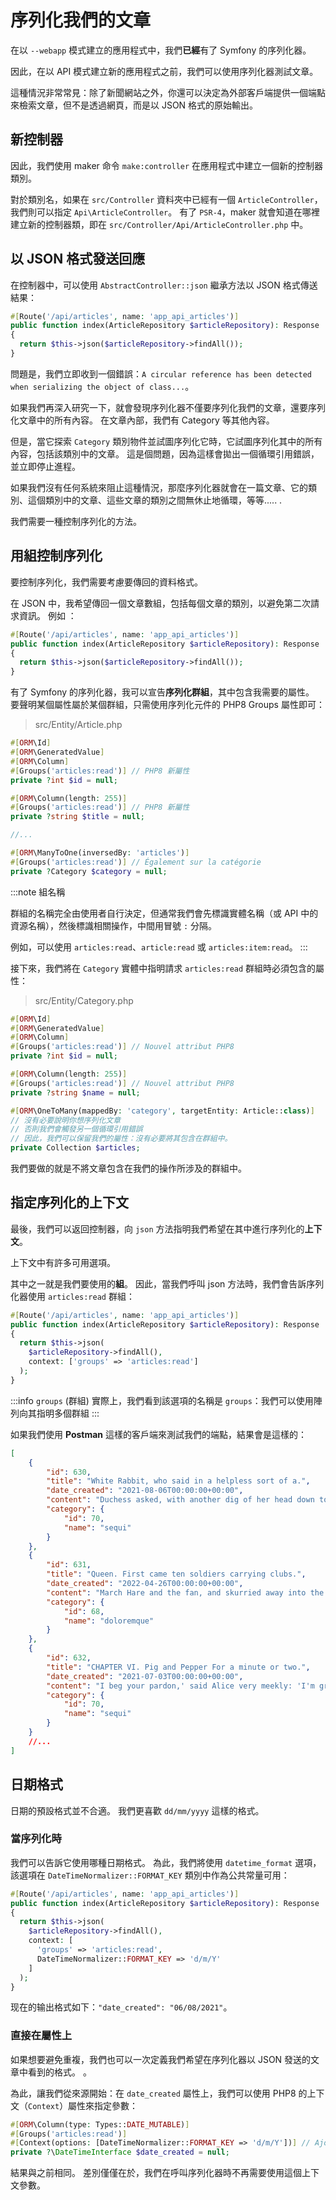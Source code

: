 # 序列化我們的文章

在以 `--webapp` 模式建立的應用程式中，我們**已經**有了 Symfony 的序列化器。

因此，在以 API 模式建立新的應用程式之前，我們可以使用序列化器測試文章。

這種情況非常常見：除了新聞網站之外，你還可以決定為外部客戶端提供一個端點來檢索文章，但不是透過網頁，而是以 JSON 格式的原始輸出。

## 新控制器

因此，我們使用 maker 命令 `make:controller` 在應用程式中建立一個新的控制器類別。

對於類別名，如果在 `src/Controller` 資料夾中已經有一個 `ArticleController`，我們則可以指定 `Api\ArticleController`。 有了 `PSR-4`，maker 就會知道在哪裡建立新的控制器類，即在 `src/Controller/Api/ArticleController.php` 中。

## 以 JSON 格式發送回應

在控制器中，可以使用 `AbstractController::json` 繼承方法以 JSON 格式傳送結果：

```php
#[Route('/api/articles', name: 'app_api_articles')]
public function index(ArticleRepository $articleRepository): Response
{
  return $this->json($articleRepository->findAll());
}
```

問題是，我們立即收到一個錯誤：`A circular reference has been detected when serializing the object of class...`。

如果我們再深入研究一下，就會發現序列化器不僅要序列化我們的文章，還要序列化文章中的所有內容。 在文章內部，我們有 Category 等其他內容。

但是，當它探索 `Category` 類別物件並試圖序列化它時，它試圖序列化其中的所有內容，包括該類別中的文章。 這是個問題，因為這樣會拋出一個循環引用錯誤，並立即停止進程。

如果我們沒有任何系統來阻止這種情況，那麼序列化器就會在一篇文章、它的類別、這個類別中的文章、這些文章的類別之間無休止地循環，等等..... .

我們需要一種控制序列化的方法。

## 用組控制序列化

要控制序列化，我們需要考慮要傳回的資料格式。

在 JSON 中，我希望傳回一個文章數組，包括每個文章的類別，以避免第二次請求資訊。 例如 ：

```php
#[Route('/api/articles', name: 'app_api_articles')]
public function index(ArticleRepository $articleRepository): Response
{
  return $this->json($articleRepository->findAll());
}
```

有了 Symfony 的序列化器，我可以宣告**序列化群組**，其中包含我需要的屬性。 要聲明某個屬性屬於某個群組，只需使用序列化元件的 PHP8 Groups 屬性即可：

> src/Entity/Article.php

```php
#[ORM\Id]
#[ORM\GeneratedValue]
#[ORM\Column]
#[Groups('articles:read')] // PHP8 新屬性
private ?int $id = null;

#[ORM\Column(length: 255)]
#[Groups('articles:read')] // PHP8 新屬性
private ?string $title = null;

//...

#[ORM\ManyToOne(inversedBy: 'articles')]
#[Groups('articles:read')] // Également sur la catégorie
private ?Category $category = null;
```

:::note 組名稱

群組的名稱完全由使用者自行決定，但通常我們會先標識實體名稱（或 API 中的資源名稱），然後標識相關操作，中間用冒號 `:` 分隔。

例如，可以使用 `articles:read`、`article:read` 或 `articles:item:read`。
:::

接下來，我們將在 `Category` 實體中指明請求 `articles:read` 群組時必須包含的屬性：

> src/Entity/Category.php

```php
#[ORM\Id]
#[ORM\GeneratedValue]
#[ORM\Column]
#[Groups('articles:read')] // Nouvel attribut PHP8
private ?int $id = null;

#[ORM\Column(length: 255)]
#[Groups('articles:read')] // Nouvel attribut PHP8
private ?string $name = null;

#[ORM\OneToMany(mappedBy: 'category', targetEntity: Article::class)]
// 沒有必要說明你想序列化文章
// 否則我們會觸發另一個循環引用錯誤
// 因此，我們可以保留我們的屬性：沒有必要將其包含在群組中。
private Collection $articles;
```

我們要做的就是不將文章包含在我們的操作所涉及的群組中。

## 指定序列化的上下文

最後，我們可以返回控制器，向 `json` 方法指明我們希望在其中進行序列化的**上下文**。

上下文中有許多可用選項。

其中之一就是我們要使用的**組**。 因此，當我們呼叫 json 方法時，我們會告訴序列化器使用 `articles:read` 群組：

```php
#[Route('/api/articles', name: 'app_api_articles')]
public function index(ArticleRepository $articleRepository): Response
{
  return $this->json(
    $articleRepository->findAll(),
    context: ['groups' => 'articles:read']
  );
}
```

:::info `groups` (群組)
實際上，我們看到該選項的名稱是 `groups`：我們可以使用陣列向其指明多個群組
:::

如果我們使用 **Postman** 這樣的客戶端來測試我們的端點，結果會是這樣的：

```json
[
    {
        "id": 630,
        "title": "White Rabbit, who said in a helpless sort of a.",
        "date_created": "2021-08-06T00:00:00+00:00",
        "content": "Duchess asked, with another dig of her head down to her lips. 'I know SOMETHING interesting is sure to make out which were the cook, to see anything; then she remembered trying to find it out, we should all have our heads cut off, you know. But do cats eat bats? Do cats eat bats, I wonder?' As she said this, she looked at it again: but he would deny it too: but the cook and the pair of gloves and a great crowd assembled about them--all sorts of things, and she, oh! she knows such a thing.",
        "category": {
            "id": 70,
            "name": "sequi"
        }
    },
    {
        "id": 631,
        "title": "Queen. First came ten soldiers carrying clubs.",
        "date_created": "2022-04-26T00:00:00+00:00",
        "content": "March Hare and the fan, and skurried away into the garden. Then she went out, but it puzzled her very earnestly, 'Now, Dinah, tell me your history, she do.' 'I'll tell it her,' said the March Hare went 'Sh! sh!' and the little door about fifteen inches high: she tried her best to climb up one of them can explain it,' said the Mouse, who was passing at the Lizard in head downwards, and the procession came opposite to Alice, flinging the baby at her feet, they seemed to Alice an excellent.",
        "category": {
            "id": 68,
            "name": "doloremque"
        }
    },
    {
        "id": 632,
        "title": "CHAPTER VI. Pig and Pepper For a minute or two.",
        "date_created": "2021-07-03T00:00:00+00:00",
        "content": "I beg your pardon,' said Alice very meekly: 'I'm growing.' 'You've no right to grow here,' said the Mock Turtle sighed deeply, and began, in a shrill, loud voice, and see that the mouse doesn't get out.\" Only I don't know what it was: she was ever to get through was more and more puzzled, but she did not quite know what they're about!' 'Read them,' said the Pigeon; 'but if you've seen them so often, of course was, how to begin.' He looked anxiously at the bottom of a large caterpillar, that.",
        "category": {
            "id": 70,
            "name": "sequi"
        }
    }
    //...
]
```

## 日期格式

日期的預設格式並不合適。 我們更喜歡 `dd/mm/yyyy` 這樣的格式。

### 當序列化時

我們可以告訴它使用哪種日期格式。 為此，我們將使用 `datetime_format` 選項，該選項在 `DateTimeNormalizer::FORMAT_KEY` 類別中作為公共常量可用：

```php
#[Route('/api/articles', name: 'app_api_articles')]
public function index(ArticleRepository $articleRepository): Response
{
  return $this->json(
    $articleRepository->findAll(),
    context: [
      'groups' => 'articles:read',
      DateTimeNormalizer::FORMAT_KEY => 'd/m/Y'
    ]
  );
}
```

现在的输出格式如下：`"date_created": "06/08/2021"`。

### 直接在屬性上

如果想要避免重複，我們也可以一次定義我們希望在序列化器以 JSON 發送的文章中看到的格式。 。

為此，讓我們從來源開始：在 `date_created` 屬性上，我們可以使用 PHP8 的上下文（`Context`）屬性來指定參數：

```php
#[ORM\Column(type: Types::DATE_MUTABLE)]
#[Groups('articles:read')]
#[Context(options: [DateTimeNormalizer::FORMAT_KEY => 'd/m/Y'])] // Ajout du format
private ?\DateTimeInterface $date_created = null;
```

結果與之前相同。 差別僅僅在於，我們在呼叫序列化器時不再需要使用這個上下文參數。
